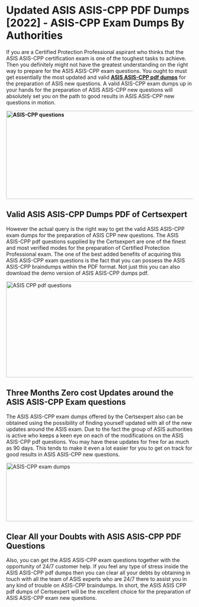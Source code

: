 <h1><strong>Updated ASIS ASIS-CPP PDF Dumps [2022] - ASIS-CPP Exam Dumps By Authorities&nbsp;</strong></h1>
<p><span style="font-weight: 400;">If you are a Certified Protection Professional aspirant who thinks that the ASIS ASIS-CPP certification exam is one of the toughest tasks to achieve. Then you definitely might not have the greatest understanding on the right way to prepare for the ASIS ASIS-CPP exam questions. You ought to must get essentially the most updated and valid <strong><a href="https://www.certsexpert.com/ASIS-CPP-pdf-questions.html">ASIS ASIS-CPP pdf dumps</a></strong> for the preparation of ASIS new questions. A valid  ASIS-CPP exam dumps up in your hands for the preparation of ASIS ASIS-CPP new questions will absolutely set you on the path to good results in ASIS ASIS-CPP new questions in motion.</span></p>
<p><span style="font-weight: 400;"><strong><img style="display: block; margin-left: auto; margin-right: auto;" src="https://i.ibb.co/QXh983F/73475278-2429792180625311-4586132736837681152-n.jpg" alt="ASIS-CPP questions" width="632" height="238" /></strong></span></p>
<h2><strong>Valid ASIS ASIS-CPP Dumps PDF of Certsexpert</strong></h2>
<p><span style="font-weight: 400;">However the actual query is the right way to get the valid ASIS ASIS-CPP exam dumps for the preparation of ASIS CPP new questions. The ASIS ASIS-CPP pdf questions supplied by the Certsexpert are one of the finest and most verified modes for the preparation of Certified Protection Professional exam. The one of the best added benefits of acquiring this ASIS ASIS-CPP exam questions is the fact that you can possess the ASIS ASIS-CPP braindumps within the PDF format. Not just this you can also download the demo version of ASIS ASIS-CPP dumps pdf.</span></p>
<p><span style="font-weight: 400;"><img style="display: block; margin-left: auto; margin-right: auto;" src="https://i.ibb.co/Jd8hN2L/76714008-3182067705200142-8735104740007870464-n.jpg" alt="ASIS CPP pdf questions" width="701" height="259" /></span></p>
<h2><strong>Three Months Zero cost Updates around the ASIS ASIS-CPP Exam questions</strong></h2>
<p><span style="font-weight: 400;">The ASIS ASIS-CPP exam dumps offered by the Certsexpert also can be obtained using the possibility of finding yourself updated with all of the new updates around the ASIS exam. Due to the fact the group of ASIS authorities is active who keeps a keen eye on each of the modifications on the ASIS ASIS-CPP pdf questions. You may have these updates for free for as much as 90 days. This tends to make it even a lot easier for you to get on track for good results in ASIS ASIS-CPP new questions.</span></p>
<p><span style="font-weight: 400;"><a href="https://www.certsexpert.com/ASIS-CPP-pdf-questions.html"><img style="display: block; margin-left: auto; margin-right: auto;" src="https://i.ibb.co/TMnKrkJ/75398236-424489711531572-5064688549987614720-n.jpg" alt="ASIS-CPP exam dumps" width="714" height="158" /></a></span></p>
<h2><strong>Clear All your Doubts with ASIS ASIS-CPP PDF Questions</strong></h2>
<p>Also, you can get the ASIS ASIS-CPP exam questions together with the opportunity of 24/7 customer help. If you feel any type of stress inside the ASIS ASIS-CPP pdf dumps then you can clear all your debts by obtaining in touch with all the team of ASIS experts who are 24/7 there to assist you in any kind of trouble on  ASIS-CPP braindumps. In short, the ASIS ASIS CPP pdf dumps of Certsexpert will be the excellent choice for the preparation of ASIS ASIS-CPP exam new questions.</p>
